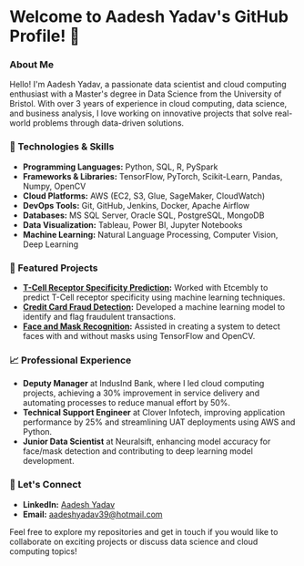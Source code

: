 # Welcome to Aadesh Yadav's GitHub Profile! 👋

### About Me

Hello! I'm Aadesh Yadav, a passionate data scientist and cloud computing enthusiast with a Master's degree in Data Science from the University of Bristol. With over 3 years of experience in cloud computing, data science, and business analysis, I love working on innovative projects that solve real-world problems through data-driven solutions.

### 🔧 Technologies & Skills

- **Programming Languages:** Python, SQL, R, PySpark
- **Frameworks & Libraries:** TensorFlow, PyTorch, Scikit-Learn, Pandas, Numpy, OpenCV
- **Cloud Platforms:** AWS (EC2, S3, Glue, SageMaker, CloudWatch)
- **DevOps Tools:** Git, GitHub, Jenkins, Docker, Apache Airflow
- **Databases:** MS SQL Server, Oracle SQL, PostgreSQL, MongoDB
- **Data Visualization:** Tableau, Power BI, Jupyter Notebooks
- **Machine Learning:** Natural Language Processing, Computer Vision, Deep Learning

### 🌟 Featured Projects

- **[T-Cell Receptor Specificity Prediction](https://github.com/AadeshY/t-cell-receptor-prediction):** Worked with Etcembly to predict T-Cell receptor specificity using machine learning techniques.
- **[Credit Card Fraud Detection](https://github.com/AadeshY/credit-card-fraud-detection):** Developed a machine learning model to identify and flag fraudulent transactions.
- **[Face and Mask Recognition](https://github.com/AadeshY/face-mask-recognition):** Assisted in creating a system to detect faces with and without masks using TensorFlow and OpenCV.

### 📈 Professional Experience

- **Deputy Manager** at IndusInd Bank, where I led cloud computing projects, achieving a 30% improvement in service delivery and automating processes to reduce manual effort by 50%.
- **Technical Support Engineer** at Clover Infotech, improving application performance by 25% and streamlining UAT deployments using AWS and Python.
- **Junior Data Scientist** at Neuralsift, enhancing model accuracy for face/mask detection and contributing to deep learning model development.

### 🤝 Let's Connect

- **LinkedIn:** [Aadesh Yadav](https://www.linkedin.com/in/aadesh-yadav/)
- **Email:** [aadeshyadav39@hotmail.com](mailto:aadeshyadav39@hotmail.com)

Feel free to explore my repositories and get in touch if you would like to collaborate on exciting projects or discuss data science and cloud computing topics!
